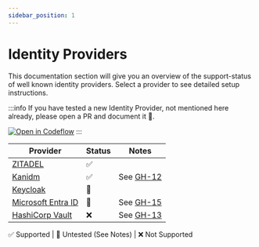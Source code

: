 ```yaml
---
sidebar_position: 1
---
```


# Identity Providers

This documentation section will give you an overview of the support-status of well known identity providers.
Select a provider to see detailed setup instructions.

:::info
If you have tested a new Identity Provider, not mentioned here already, please open a PR and document it 🙏.

[![Open in Codeflow](https://developer.stackblitz.com/img/open_in_codeflow.svg)](https://pr.new/sevensolutions/traefik-oidc-auth)
:::

| Provider | Status | Notes |
|---|---|---|
| [ZITADEL](./zitadel.md) | ✅ | |
| [Kanidm](./kanidm.md) | ✅ | See [GH-12](https://github.com/sevensolutions/traefik-oidc-auth/issues/12) |
| [Keycloak](./keycloak.md) | 🧐 | |
| [Microsoft Entra ID](./entra-id.md) | 🧐 | See [GH-15](https://github.com/sevensolutions/traefik-oidc-auth/issues/15) |
| [HashiCorp Vault](https://www.vaultproject.io/) | ❌ | See [GH-13](https://github.com/sevensolutions/traefik-oidc-auth/issues/13) |

✅ Supported | 🧐 Untested (See Notes) | ❌ Not Supported